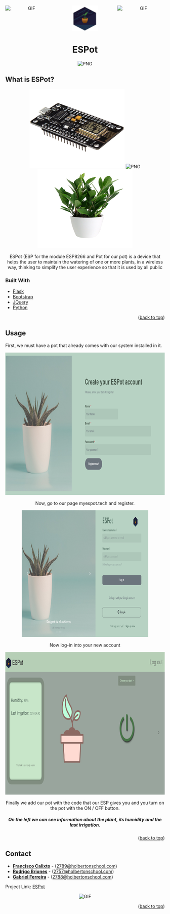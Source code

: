<div id="top"></div>

<br />
<div align="center">
  <a href="https://github.com/github_username/repo_name">
    <img align="right" alt="GIF" src="https://i.pinimg.com/originals/f5/7d/14/f57d14118807406d6fff9243a9650de9.gif" width="150" height="150" />
    <img src="/web_flask/static/img/image.png" alt="Logo" width="80" height="80">
    <img align="left" alt="GIF" src="https://i.pinimg.com/originals/f5/7d/14/f57d14118807406d6fff9243a9650de9.gif" width="150" height="150" />
  </a>
</div>

<h1 align="center">ESPot</h1>
<div align="center">
  <img alt="PNG" src="https://images-wixmp-ed30a86b8c4ca887773594c2.wixmp.com/f/bf739ed7-d95b-43c2-8868-1a88a5829ce5/dclgjw7-6d5a6d85-107f-46f8-88cc-c7b61162ab64.png?token=eyJ0eXAiOiJKV1QiLCJhbGciOiJIUzI1NiJ9.eyJzdWIiOiJ1cm46YXBwOjdlMGQxODg5ODIyNjQzNzNhNWYwZDQxNWVhMGQyNmUwIiwiaXNzIjoidXJuOmFwcDo3ZTBkMTg4OTgyMjY0MzczYTVmMGQ0MTVlYTBkMjZlMCIsIm9iaiI6W1t7InBhdGgiOiJcL2ZcL2JmNzM5ZWQ3LWQ5NWItNDNjMi04ODY4LTFhODhhNTgyOWNlNVwvZGNsZ2p3Ny02ZDVhNmQ4NS0xMDdmLTQ2ZjgtODhjYy1jN2I2MTE2MmFiNjQucG5nIn1dXSwiYXVkIjpbInVybjpzZXJ2aWNlOmZpbGUuZG93bmxvYWQiXX0.aa0EnOqNXBDMnLs_cW_5lOSHnsaEfirpMBwLt56c34Y" width="800" height="100" />
</div>

<!-- ABOUT THE PROJECT -->

## What is ESPot?

<div align="center">
  <img alt="PNG" src="https://github.com/rrrorrigo/ESPot/blob/main/readme/ESP.png" width="300" height="250"/>
  <img alt="PNG" src="https://charbase.com/images/glyph/65122" width="250" height="250"/>
  <img alt="PNG" src="https://github.com/rrrorrigo/ESPot/blob/main/readme/potplant.png" width="300" height="250"/>
    <p align="center"> ESPot (ESP for the module ESP8266 and Pot for our pot) is a device that helps the user to maintain the watering of one or more plants, in a wireless way,    thinking to simplify the user experience so that it is used by all public  </p>
</div>

### Built With

* [Flask](https://flask.palletsprojects.com/en/2.0.x/)
* [Bootstrap](https://getbootstrap.com)
* [JQuery](https://jquery.com)
* [Python](https://www.python.org)

<p align="right">(<a href="#top">back to top</a>)</p>


<!-- USAGE EXAMPLES -->
## Usage
<p>First, we must have a pot that already comes with our system installed in it.</p>
<div align="center">
  <img alt="PNG" src="https://github.com/rrrorrigo/ESPot/blob/main/readme/register.png" width="700" height="450"/>
  <p>Now, go to our page myespot.tech and register.</p>
</div>

<div align="center">
  <img alt="PNG" src="https://github.com/rrrorrigo/ESPot/blob/main/readme/login.png" width="400" height="400"/>
  <p>Now log-in into your new account</p>
</div>

<div align="center">
  <img alt="PNG" src="https://github.com/rrrorrigo/ESPot/blob/main/readme/main.png" width="700" height="450"/>
  <p>Finally we add our pot with the code that our ESP gives you and you turn on the pot with the ON / OFF button.</p>
  <h5>On the left we can see information about the plant, its humidity and the last irrigation. </h5>
</div>

<p align="right">(<a href="#top">back to top</a>)</p>


<!-- CONTACT -->
## Contact

* [ **Francisco Calixto**](https://github.com/coding-kiko) - (2789@holbertonschool.com)
* [ **Rodrigo Briones**](https://github.com/rrrorrigo) - (2757@holbertonschool.com)
* [ **Gabriel Ferreira**](https://github.com/elyoguictm) - (2788@holbertonschool.com)

Project Link: [ESPot](https://github.com/rrrorrigo/ESPot)

<div align="center">
  <img alt="GIF" src="https://64.media.tumblr.com/8ba6019250458f5bea0c9378c5d95d4f/tumblr_nxlvd7Osor1u3yu3no1_400.gifv" width="600" height="200" />
</div>

<p align="right">(<a href="#top">back to top</a>)</p>
